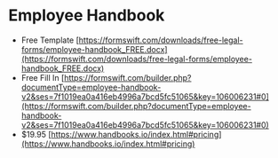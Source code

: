  # Employee Handbook

- Free Template
[https://formswift.com/downloads/free-legal-forms/employee-handbook_FREE.docx](https://formswift.com/downloads/free-legal-forms/employee-handbook_FREE.docx)
- Free Fill In [https://formswift.com/builder.php?documentType=employee-handbook-v2&ses=7f1019ea0a416eb4996a7bcd5fc51065&key=106006231#0](https://formswift.com/builder.php?documentType=employee-handbook-v2&ses=7f1019ea0a416eb4996a7bcd5fc51065&key=106006231#0)
- $19.95 [https://www.handbooks.io/index.html#pricing](https://www.handbooks.io/index.html#pricing)



<!--stackedit_data:
eyJoaXN0b3J5IjpbLTY0MjU5NDkyMywtMTA2OTEyMTU0NSwtNT
Q2NjE5NDAxLDgwOTgwMDgwM119
-->